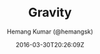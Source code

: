 ---
title: "Gravity"
github: https://github.com/hemangsk/Gravity
demo: http://hemangsk.github.io/Gravity
author: Hemang Kumar (@hemangsk)
ssg:
  - Jekyll
cms:
  - No Cms
date: 2016-03-30T20:26:09Z
github_branch: master
---